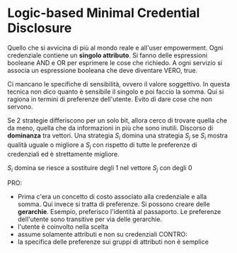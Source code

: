 # Logic-based Minimal Credential Disclosure  

Quello che si avvicina di più al mondo reale e all'user empowerment. Ogni credenziale contiene un **singolo attributo**. Si fanno delle espressioni booleane AND e OR per esprimere le cose che richiedo. A ogni servizio si associa un espressione booleana che deve diventare VERO, true.

Ci mancano le specifiche di sensibilità, ovvero il valore soggettivo. In questa tecnica non dico quanto è sensibile il singolo e poi faccio la somma. Qui si ragiona in termini di preferenze dell'utente. Evito di dare cose che non servono.

Se 2 strategie differiscono per un solo bit, allora cerco di trovare quella che da meno, quella che da informazioni in più che sono inutili. Discorso di **dominanza** tra vettori. Una strategia $S_i$ domina una strategia $S_j$ se $S_i$ mostra qualità uguale o migliore a $S_j$ con rispetto di tutte le preferenze di credenziali ed è strettamente migliore.

$S_i$ domina se riesce a sostituire degli 1 nel vettore $S_j$ con degli 0

PRO:
- Prima c'era un concetto di costo associato alla credenziale e alla somma. Qui invece si tratta di preferenze. Si possono creare delle **gerarchie**. Esempio, preferisco l'identità al passaporto. Le preferenze dell'utente sono transitive per via delle gerarchie.
- l'utente è coinvolto nella scelta
- assume solamente attributi e non su credenziali
CONTRO:
- la specifica delle preferenze sui gruppi di attributi non è semplice